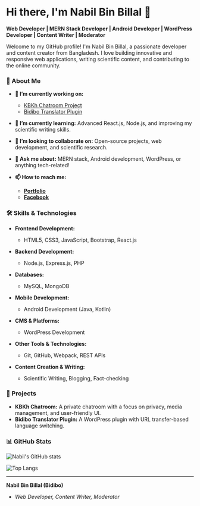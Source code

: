 # Hi there, I'm Nabil Bin Billal 👋

**Web Developer | MERN Stack Developer | Android Developer | WordPress Developer | Content Writer | Moderator**

Welcome to my GitHub profile! I'm Nabil Bin Billal, a passionate developer and content creator from Bangladesh. I love building innovative and responsive web applications, writing scientific content, and contributing to the online community.

### 🌟 About Me

- **🔭 I’m currently working on:**
  - [KBKh Chatroom Project](#)
  - [Bidibo Translator Plugin](https://plugins.bidibo.xyz/)
  
- **🌱 I’m currently learning:** Advanced React.js, Node.js, and improving my scientific writing skills.

- **👯 I’m looking to collaborate on:** Open-source projects, web development, and scientific research.

- **💬 Ask me about:** MERN stack, Android development, WordPress, or anything tech-related!

- **📫 How to reach me:**
  - **[Portfolio](https://nabil.bidibo.xyz)**
  - **[Facebook](https://www.facebook.com/nabilbinbillal)**

### 🛠️ Skills & Technologies

- **Frontend Development:**
  - HTML5, CSS3, JavaScript, Bootstrap, React.js

- **Backend Development:**
  - Node.js, Express.js, PHP

- **Databases:**
  - MySQL, MongoDB

- **Mobile Development:**
  - Android Development (Java, Kotlin)

- **CMS & Platforms:**
  - WordPress Development

- **Other Tools & Technologies:**
  - Git, GitHub, Webpack, REST APIs

- **Content Creation & Writing:**
  - Scientific Writing, Blogging, Fact-checking

### 🚀 Projects
- **KBKh Chatroom:** A private chatroom with a focus on privacy, media management, and user-friendly UI.
- **Bidibo Translator Plugin:** A WordPress plugin with URL transfer-based language switching.

### 📊 GitHub Stats

![Nabil's GitHub stats](https://github-readme-stats.vercel.app/api?username=nabilbinbillal&show_icons=true&theme=radical)

![Top Langs](https://github-readme-stats.vercel.app/api/top-langs/?username=nabilbinbillal&layout=compact&theme=radical)

---

**Nabil Bin Billal (Bidibo)**
- *Web Developer, Content Writer, Moderator*
